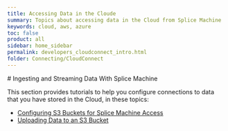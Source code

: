 ```yaml
---
title: Accessing Data in the Cloude
summary: Topics about accessing data in the Cloud from Splice Machine
keywords: cloud, aws, azure
toc: false
product: all
sidebar: home_sidebar
permalink: developers_cloudconnect_intro.html
folder: Connecting/CloudConnect
---
```

<section>
<div class="TopicContent" data-swiftype-index="true" markdown="1">
# Ingesting and Streaming Data With Splice Machine

This section provides tutorials to help you configure connections to data that you have stored in the Cloud, in these topics:

* [Configuring S3 Buckets for Splice Machine Access](developers_cloudconnect_configures3.html)
* [Uploading Data to an S3 Bucket](developers_cloudconnect_uploadtos3.html)

</div>
</section>
